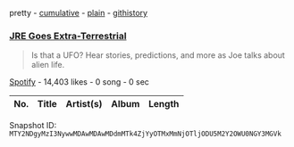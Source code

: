 pretty - [cumulative](/playlists/cumulative/37i9dQZF1DWTe1SQtSEkfX.md) - [plain](/playlists/plain/37i9dQZF1DWTe1SQtSEkfX) - [githistory](https://github.githistory.xyz/mackorone/spotify-playlist-archive/blob/main/playlists/plain/37i9dQZF1DWTe1SQtSEkfX)

### [JRE Goes Extra\-Terrestrial](https://open.spotify.com/playlist/37i9dQZF1DWTe1SQtSEkfX)

> Is that a UFO? Hear stories, predictions, and more as Joe talks about alien life.

[Spotify](https://open.spotify.com/user/spotify) - 14,403 likes - 0 song - 0 sec

| No. | Title | Artist(s) | Album | Length |
|---|---|---|---|---|

Snapshot ID: `MTY2NDgyMzI3NywwMDAwMDAwMDdmMTk4ZjYyOTMxMmNjOTljODU5M2Y2OWU0NGY3MGVk`
